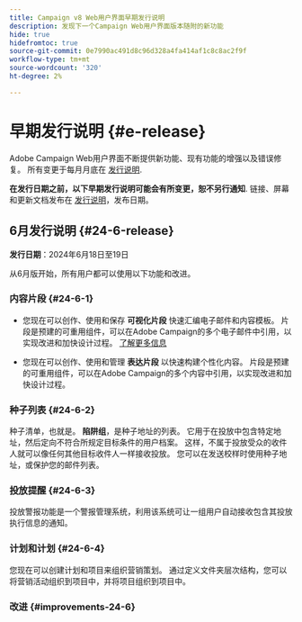```yaml
---
title: Campaign v8 Web用户界面早期发行说明
description: 发现下一个Campaign Web用户界面版本随附的新功能
hide: true
hidefromtoc: true
source-git-commit: 0e7990ac491d8c96d328a4fa414af1c8c8ac2f9f
workflow-type: tm+mt
source-wordcount: '320'
ht-degree: 2%

---
```


# 早期发行说明 {#e-release}

Adobe Campaign Web用户界面不断提供新功能、现有功能的增强以及错误修复。 所有变更于每月月底在 [发行说明](release-notes.md).

**在发行日期之前，以下早期发行说明可能会有所变更，恕不另行通知**. 链接、屏幕和更新文档发布在 [发行说明](release-notes.md)，发布日期。

## 6月发行说明 {#24-6-release}

**发行日期**：2024年6月18日至19日

从6月版开始，所有用户都可以使用以下功能和改进。

### 内容片段 {#24-6-1}

* 您现在可以创作、使用和保存 **可视化片段** 快速汇编电子邮件和内容模板。 片段是预建的可重用组件，可以在Adobe Campaign的多个电子邮件中引用，以实现改进和加快设计过程。 [了解更多信息](../email/fragments.md)

* 您现在可以创作、使用和管理 **表达片段** 以快速构建个性化内容。 片段是预建的可重用组件，可以在Adobe Campaign的多个内容中引用，以实现改进和加快设计过程。

### 种子列表 {#24-6-2}

种子清单，也就是。 **陷阱组**，是种子地址的列表。 它用于在投放中包含特定地址，然后定向不符合所规定目标条件的用户档案。 这样，不属于投放受众的收件人就可以像任何其他目标收件人一样接收投放。 您可以在发送校样时使用种子地址，或保护您的邮件列表。

### 投放提醒 {#24-6-3}

投放警报功能是一个警报管理系统，利用该系统可让一组用户自动接收包含其投放执行信息的通知。

### 计划和计划 {#24-6-4}

您现在可以创建计划和项目来组织营销策划。 通过定义文件夹层次结构，您可以将营销活动组织到项目中，并将项目组织到项目中。

### 改进 {#improvements-24-6}

